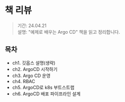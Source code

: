# 책 리뷰

> 기간: 24.04.21  
> 설명: "예제로 배우는 Argo CD" 책을 읽고 정리합니다.

## 목차

- ch1. 깃옵스 설명(생략)
- ch2. ArgoCD 시작하기
- ch3. Argo CD 운영
- ch4. RBAC
- ch5. ArgoCD로 k8s 부트스트랩
- ch6. ArgoCD 배포 파이프라인 설계
